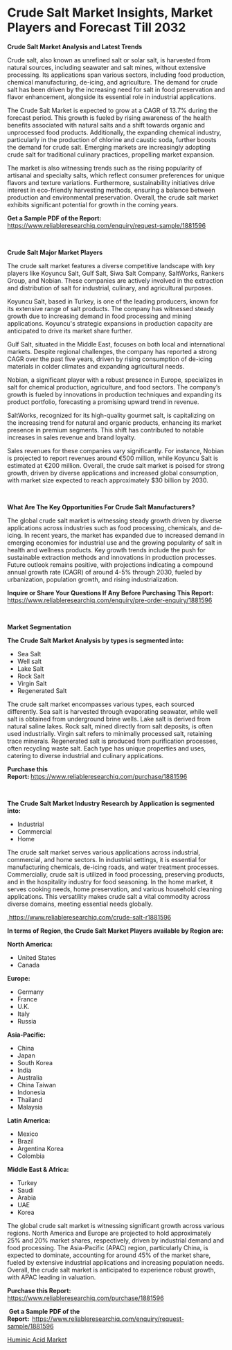 <p><h1>Crude Salt Market Insights, Market Players and Forecast Till 2032</h1></p><p><strong>Crude Salt Market Analysis and Latest Trends</strong></p>
<p><p>Crude salt, also known as unrefined salt or solar salt, is harvested from natural sources, including seawater and salt mines, without extensive processing. Its applications span various sectors, including food production, chemical manufacturing, de-icing, and agriculture. The demand for crude salt has been driven by the increasing need for salt in food preservation and flavor enhancement, alongside its essential role in industrial applications.</p><p>The Crude Salt Market is expected to grow at a CAGR of 13.7% during the forecast period. This growth is fueled by rising awareness of the health benefits associated with natural salts and a shift towards organic and unprocessed food products. Additionally, the expanding chemical industry, particularly in the production of chlorine and caustic soda, further boosts the demand for crude salt. Emerging markets are increasingly adopting crude salt for traditional culinary practices, propelling market expansion.</p><p>The market is also witnessing trends such as the rising popularity of artisanal and specialty salts, which reflect consumer preferences for unique flavors and texture variations. Furthermore, sustainability initiatives drive interest in eco-friendly harvesting methods, ensuring a balance between production and environmental preservation. Overall, the crude salt market exhibits significant potential for growth in the coming years.</p></p>
<p><strong>Get a Sample PDF of the Report:&nbsp;</strong> <a href="https://www.reliableresearchiq.com/enquiry/request-sample/1881596?utm_campaign=2224&utm_medium=2&utm_source=Github&utm_content=ia&utm_term=31012025&utm_id=crude-salt">https://www.reliableresearchiq.com/enquiry/request-sample/1881596</a></p>
<p>&nbsp;</p>
<p><strong>Crude Salt Major Market Players</strong></p>
<p><p>The crude salt market features a diverse competitive landscape with key players like Koyuncu Salt, Gulf Salt, Siwa Salt Company, SaltWorks, Rankers Group, and Nobian. These companies are actively involved in the extraction and distribution of salt for industrial, culinary, and agricultural purposes.</p><p>Koyuncu Salt, based in Turkey, is one of the leading producers, known for its extensive range of salt products. The company has witnessed steady growth due to increasing demand in food processing and mining applications. Koyuncu's strategic expansions in production capacity are anticipated to drive its market share further.</p><p>Gulf Salt, situated in the Middle East, focuses on both local and international markets. Despite regional challenges, the company has reported a strong CAGR over the past five years, driven by rising consumption of de-icing materials in colder climates and expanding agricultural needs.</p><p>Nobian, a significant player with a robust presence in Europe, specializes in salt for chemical production, agriculture, and food sectors. The company’s growth is fueled by innovations in production techniques and expanding its product portfolio, forecasting a promising upward trend in revenue.</p><p>SaltWorks, recognized for its high-quality gourmet salt, is capitalizing on the increasing trend for natural and organic products, enhancing its market presence in premium segments. This shift has contributed to notable increases in sales revenue and brand loyalty.</p><p>Sales revenues for these companies vary significantly. For instance, Nobian is projected to report revenues around €500 million, while Koyuncu Salt is estimated at €200 million. Overall, the crude salt market is poised for strong growth, driven by diverse applications and increased global consumption, with market size expected to reach approximately $30 billion by 2030.</p></p>
<p>&nbsp;</p>
<p><strong>What Are The Key Opportunities For Crude Salt Manufacturers?</strong></p>
<p><p>The global crude salt market is witnessing steady growth driven by diverse applications across industries such as food processing, chemicals, and de-icing. In recent years, the market has expanded due to increased demand in emerging economies for industrial use and the growing popularity of salt in health and wellness products. Key growth trends include the push for sustainable extraction methods and innovations in production processes. Future outlook remains positive, with projections indicating a compound annual growth rate (CAGR) of around 4-5% through 2030, fueled by urbanization, population growth, and rising industrialization.</p></p>
<p><strong>Inquire or Share Your Questions If Any Before Purchasing This Report:</strong> <a href="https://www.reliableresearchiq.com/enquiry/pre-order-enquiry/1881596?utm_campaign=2224&utm_medium=2&utm_source=Github&utm_content=ia&utm_term=31012025&utm_id=crude-salt">https://www.reliableresearchiq.com/enquiry/pre-order-enquiry/1881596</a></p>
<p>&nbsp;</p>
<p><strong>Market Segmentation</strong></p>
<p><strong>The Crude Salt Market Analysis by types is segmented into:</strong></p>
<p><ul><li>Sea ​​Salt</li><li>Well salt</li><li>Lake Salt</li><li>Rock Salt</li><li>Virgin Salt</li><li>Regenerated Salt</li></ul></p>
<p><p>The crude salt market encompasses various types, each sourced differently. Sea salt is harvested through evaporating seawater, while well salt is obtained from underground brine wells. Lake salt is derived from natural saline lakes. Rock salt, mined directly from salt deposits, is often used industrially. Virgin salt refers to minimally processed salt, retaining trace minerals. Regenerated salt is produced from purification processes, often recycling waste salt. Each type has unique properties and uses, catering to diverse industrial and culinary applications.</p></p>
<p><strong>Purchase this Report:&nbsp;</strong><a href="https://www.reliableresearchiq.com/purchase/1881596?utm_campaign=2224&utm_medium=2&utm_source=Github&utm_content=ia&utm_term=31012025&utm_id=crude-salt">https://www.reliableresearchiq.com/purchase/1881596</a></p>
<p>&nbsp;</p>
<p><strong>The Crude Salt Market Industry Research by Application is segmented into:</strong></p>
<p><ul><li>Industrial</li><li>Commercial</li><li>Home</li></ul></p>
<p><p>The crude salt market serves various applications across industrial, commercial, and home sectors. In industrial settings, it is essential for manufacturing chemicals, de-icing roads, and water treatment processes. Commercially, crude salt is utilized in food processing, preserving products, and in the hospitality industry for food seasoning. In the home market, it serves cooking needs, home preservation, and various household cleaning applications. This versatility makes crude salt a vital commodity across diverse domains, meeting essential needs globally.</p></p>
<p><a href="https://www.reliableresearchiq.com/crude-salt-r1881596?utm_campaign=2224&utm_medium=2&utm_source=Github&utm_content=ia&utm_term=31012025&utm_id=crude-salt">&nbsp;https://www.reliableresearchiq.com/crude-salt-r1881596</a></p>
<p><strong>In terms of Region, the Crude Salt Market Players available by Region are:</strong></p>
<p>
    <p> <strong> North America: </strong>
        <ul>
            <li>United States</li>
            <li>Canada</li>
        </ul>
        </p> 
    <p> <strong> Europe: </strong>
        <ul>
            <li>Germany</li>
            <li>France</li>
            <li>U.K.</li>
            <li>Italy</li>
            <li>Russia</li>
        </ul>
        </p> 
    <p> <strong> Asia-Pacific: </strong>
        <ul>
            <li>China</li>
            <li>Japan</li>
            <li>South Korea</li>
            <li>India</li>
            <li>Australia</li>
            <li>China Taiwan</li>
            <li>Indonesia</li>
            <li>Thailand</li>
            <li>Malaysia</li>
        </ul>
        </p> 
    <p> <strong> Latin America: </strong>
        <ul>
            <li>Mexico</li>
            <li>Brazil</li>
            <li>Argentina Korea</li>
            <li>Colombia</li>
        </ul>
        </p> 
    <p> <strong> Middle East & Africa: </strong>
        <ul>
            <li>Turkey</li>
            <li>Saudi</li>
            <li>Arabia</li>
            <li>UAE</li>
            <li>Korea</li>
        </ul>
    </p>
    </p>
<p><p>The global crude salt market is witnessing significant growth across various regions. North America and Europe are projected to hold approximately 25% and 20% market shares, respectively, driven by industrial demand and food processing. The Asia-Pacific (APAC) region, particularly China, is expected to dominate, accounting for around 45% of the market share, fueled by extensive industrial applications and increasing population needs. Overall, the crude salt market is anticipated to experience robust growth, with APAC leading in valuation.</p></p>
<p><strong>Purchase this Report: </strong><a href="https://www.reliableresearchiq.com/purchase/1881596?utm_campaign=2224&utm_medium=2&utm_source=Github&utm_content=ia&utm_term=31012025&utm_id=crude-salt">https://www.reliableresearchiq.com/purchase/1881596</a></p>
<p>&nbsp;<strong>Get a Sample PDF of the Report:&nbsp;&nbsp;</strong><a href="https://www.reliableresearchiq.com/enquiry/request-sample/1881596?utm_campaign=2224&utm_medium=2&utm_source=Github&utm_content=ia&utm_term=31012025&utm_id=crude-salt">https://www.reliableresearchiq.com/enquiry/request-sample/1881596</a></p>
<p><strong></strong></p>
<p><p><a href="https://github.com/bensemilia864/Market-Research-Report-List-1/blob/main/huminic-acid-market.md?utm_campaign=2224&utm_medium=2&utm_source=Github&utm_content=ia&utm_term=31012025&utm_id=crude-salt">Huminic Acid Market</a></p></p>
